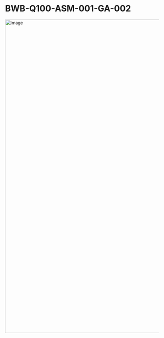 # **BWB-Q100-ASM-001-GA-002**
<img width="1024" height="1024" alt="image" src="https://github.com/user-attachments/assets/a3d89342-8b29-4ac2-8b46-cb1d799dcf1e" />
